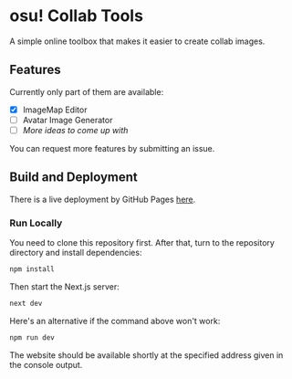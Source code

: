 # osu! Collab Tools

A simple online toolbox that makes it easier to create collab images.

## Features

Currently only part of them are available:

- [x] ImageMap Editor
- [ ] Avatar Image Generator
- [ ] *More ideas to come up with*

You can request more features by submitting an issue.

## Build and Deployment

There is a live deployment by GitHub Pages [here](
https://clonewith.github.io/osu-collab-tools/).

### Run Locally

You need to clone this repository first. After that, turn to the repository directory and install dependencies:

```bash
npm install
```

Then start the Next.js server:

```bash
next dev
```

Here's an alternative if the command above won't work:

```bash
npm run dev
```

The website should be available shortly at the specified address given in the console output.
